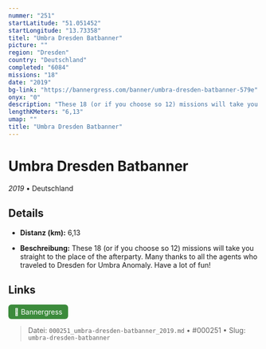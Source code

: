```yaml
---
nummer: "251"
startLatitude: "51.051452"
startLongitude: "13.73358"
titel: "Umbra Dresden Batbanner"
picture: ""
region: "Dresden"
country: "Deutschland"
completed: "6084"
missions: "18"
date: "2019"
bg-link: "https://bannergress.com/banner/umbra-dresden-batbanner-579e"
onyx: "0"
description: "These 18 (or if you choose so 12) missions will take you straight to the place of the afterparty. Many thanks to all the agents who traveled to Dresden for Umbra Anomaly. Have a lot of fun!"
lengthKMeters: "6,13"
umap: ""
title: "Umbra Dresden Batbanner"
---
```

# Umbra Dresden Batbanner

*2019* • Deutschland



## Details
- **Distanz (km):** 6,13



- **Beschreibung:** These 18 (or if you choose so 12) missions will take you straight to the place of the afterparty. Many thanks to all the agents who traveled to Dresden for Umbra Anomaly. Have a lot of fun!


## Links
<div style="margin-top: 0.5em;">
<a href="https://bannergress.com/banner/umbra-dresden-batbanner-579e" target="_blank" style="display:inline-block;margin-right:8px;padding:6px 12px;background-color:#3c8b3c;color:white;text-decoration:none;border-radius:6px;">🔗 Bannergress</a>

</div>


> Datei: `000251_umbra-dresden-batbanner_2019.md` • #000251 • Slug: `umbra-dresden-batbanner`

